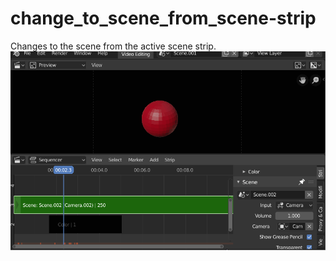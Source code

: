 # change_to_scene_from_scene-strip
Changes to the scene from the active scene strip.
![](changescene.gif)

